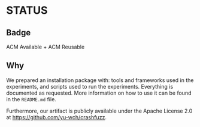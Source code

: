 # STATUS

## Badge

ACM Available + ACM Reusable

## Why

We prepared an installation package with: tools and
frameworks used in the experiments, and scripts used to run the
experiments. Everything is documented as requested. More information
on how to use it can be found in the `README.md` file.

Furthermore, our artifact is publicly available under the Apache
License 2.0 at https://github.com/yu-wch/crashfuzz.
